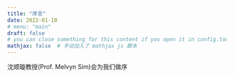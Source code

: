 ```yaml
---
title: "序言"
date: 2022-01-10
# menu: "main"
draft: false
# you can close something for this content if you open it in config.toml.
mathjax: false  # 手动加入了 mathjax js 脚本
---
```



沈顺璇教授(Prof. Melvyn Sim)会为我们做序

